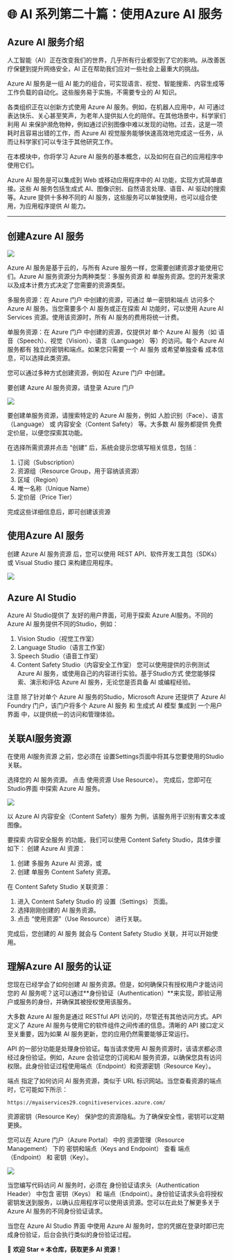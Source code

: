 # 🌐 AI 系列第二十篇：使用Azure AI 服务

## Azure AI 服务介绍

人工智能（AI）正在改变我们的世界，几乎所有行业都受到了它的影响。从改善医疗保健到提升网络安全，AI 正在帮助我们应对一些社会上最重大的挑战。

Azure AI 服务是一组 AI 能力的组合，可实现语言、视觉、智能搜索、内容生成等工作负载的自动化。这些服务易于实施，不需要专业的 AI 知识。

各类组织正在以创新方式使用 Azure AI 服务。例如，在机器人应用中，AI 可通过表达快乐、关心甚至笑声，为老年人提供拟人化的陪伴。在其他场景中，科学家们利用 AI 来保护濒危物种，例如通过识别图像中难以发现的动物。过去，这是一项耗时且容易出错的工作，而 Azure AI 视觉服务能够快速高效地完成这一任务，从而让科学家们可以专注于其他研究工作。

在本模块中，你将学习 Azure AI 服务的基本概念，以及如何在自己的应用程序中使用它们。


Azure AI 服务是可以集成到 Web 或移动应用程序中的 AI 功能，实现方式简单直接。这些 AI 服务包括生成式 AI、图像识别、自然语言处理、语音、AI 驱动的搜索等。Azure 提供十多种不同的 AI 服务，这些服务可以单独使用，也可以组合使用，为应用程序提供 AI 能力。

---

## 创建Azure AI 服务

![](/learning-notes/materials/azure-cloud-services.png)

Azure AI 服务是基于云的，与所有 Azure 服务一样，您需要创建资源才能使用它们。Azure AI 服务资源分为两种类型：多服务资源 和 单服务资源。您的开发需求以及成本计费方式决定了您需要的资源类型。

多服务资源：在 Azure 门户 中创建的资源，可通过 单一密钥和端点 访问多个 Azure AI 服务。当您需要多个 AI 服务或正在探索 AI 功能时，可以使用 Azure AI Services 资源。使用该资源时，所有 AI 服务的费用将统一计费。

单服务资源：在 Azure 门户 中创建的资源，仅提供对 单个 Azure AI 服务（如 语音（Speech）、视觉（Vision）、语言（Language） 等）的访问。每个 Azure AI 服务都有 独立的密钥和端点。如果您只需要 一个 AI 服务 或希望单独查看 成本信息，可以选择此类资源。

您可以通过多种方式创建资源，例如在 Azure 门户 中创建。

要创建 Azure AI 服务资源，请登录 Azure 门户

![](/learning-notes/materials/1741351883302.jpg)

要创建单服务资源，请搜索特定的 Azure AI 服务，例如 人脸识别（Face）、语言（Language） 或 内容安全（Content Safety） 等。大多数 AI 服务都提供 免费定价层，以便您探索其功能。

在选择所需资源并点击 “创建” 后，系统会提示您填写相关信息，包括：

1. 订阅（Subscription）
2. 资源组（Resource Group，用于容纳该资源）
3. 区域（Region）
4. 唯一名称（Unique Name）
5. 定价层（Price Tier）

完成这些详细信息后，即可创建该资源

## 使用Azure AI 服务

创建 Azure AI 服务资源 后，您可以使用 REST API、软件开发工具包（SDKs） 或 Visual Studio 接口 来构建应用程序。

![](/learning-notes/materials/azure-studio-examples.png)

## Azure AI Studio

Azure AI Studio提供了 友好的用户界面，可用于探索 Azure AI服务。不同的 Azure AI 服务提供不同的Studio，例如：

1. Vision Studio（视觉工作室）
2. Language Studio（语言工作室）
3. Speech Studio（语音工作室）
4. Content Safety Studio（内容安全工作室）
您可以使用提供的示例测试 Azure AI 服务，或使用自己的内容进行实验。基于Studio方式 使您能够探索、演示和评估 Azure AI 服务，无论您是否具备 AI 或编程经验。

注意
除了针对单个 Azure AI 服务的Studio，Microsoft Azure 还提供了 Azure AI Foundry 门户，该门户将多个 Azure AI 服务 和 生成式 AI 模型 集成到 一个用户界面 中，以提供统一的访问和管理体验。

## 关联AI服务资源

在使用 AI服务资源 之前，您必须在 设置Settings页面中将其与您要使用的Studio关联。

选择您的 AI 服务资源。
点击 使用资源 Use Resource）。
完成后，您即可在 Studio界面 中探索 Azure AI 服务。

![](/learning-notes/materials/content-safety-resource-example.png)

以 Azure AI 内容安全（Content Safety）服务 为例，该服务用于识别有害文本或图像。

要探索 内容安全服务 的功能，我们可以使用 Content Safety Studio，具体步骤如下：
创建 Azure AI 资源：

1. 创建 多服务 Azure AI 资源，或
2. 创建 单服务 Content Safety 资源。

在 Content Safety Studio 关联资源：

1. 进入 Content Safety Studio 的 设置（Settings） 页面。
2. 选择刚刚创建的 AI 服务资源。
3. 点击 “使用资源”（Use Resource） 进行关联。

完成后，您创建的 AI 服务 就会与 Content Safety Studio 关联，并可以开始使用。

## 理解Azure AI 服务的认证

您现在已经学会了如何创建 AI 服务资源。但是，如何确保只有授权用户才能访问您的 AI 服务呢？这可以通过**身份验证（Authentication）**来实现，即验证用户或服务的身份，并确保其被授权使用该服务。

大多数 Azure AI 服务是通过 RESTful API 访问的，尽管还有其他访问方式。API 定义了 Azure AI 服务与使用它的软件组件之间传递的信息。清晰的 API 接口定义至关重要，因为如果 AI 服务更新，您的应用仍然需要能够正常运行。

API 的一部分功能是处理身份验证。每当请求使用 AI 服务资源时，该请求都必须经过身份验证。例如，Azure 会验证您的订阅和AI 服务资源，以确保您具有访问权限。此身份验证过程使用端点（Endpoint）和资源密钥（Resource Key）。

端点 指定了如何访问 AI 服务资源，类似于 URL 标识网站。当您查看资源的端点时，它可能如下所示：

```
https://myaiservices29.cognitiveservices.azure.com/
```
资源密钥（Resource Key） 保护您的资源隐私。为了确保安全性，密钥可以定期更换。

您可以在 Azure 门户（Azure Portal） 中的 资源管理（Resource Management） 下的 密钥和端点（Keys and Endpoint） 查看 端点（Endpoint） 和 密钥（Key）。

![](/learning-notes/materials/1741355607717.jpg)

当您编写代码访问 AI 服务时，必须在 身份验证请求头（Authentication Header） 中包含 密钥（Keys） 和 端点（Endpoint）。身份验证请求头会将授权密钥发送到服务，以确认应用程序可以使用该资源。您可以在此处了解更多关于 Azure AI 服务的不同身份验证请求。

当您在 Azure AI Studio 界面 中使用 Azure AI 服务时，您的凭据在登录时即已完成身份验证，后台会执行类似的身份验证过程。

📢 **欢迎 Star ⭐ 本仓库，获取更多 AI 资源！**